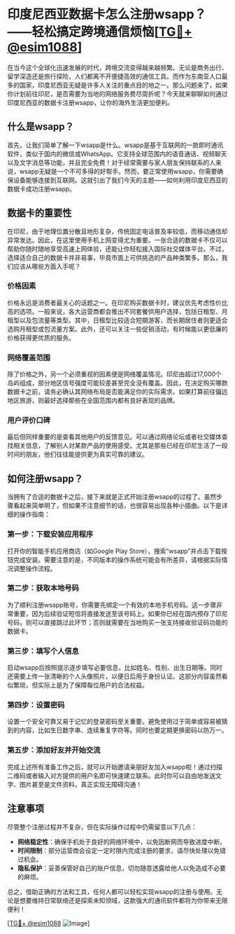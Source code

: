 # 印度尼西亚数据卡怎么注册wsapp？——轻松搞定跨境通信烦恼[[TG💪+ @esim1088](https://t.me/s/esim1088)]

在当今这个全球化迅速发展的时代，跨境交流变得越来越频繁。无论是商务出行、留学深造还是旅行探险，人们都离不开便捷高效的通信工具。而作为东南亚人口最多的国家，印度尼西亚无疑是许多人关注的重点目的地之一。那么问题来了，如果你计划前往印尼，是否需要为当地的网络服务费尽周折呢？今天就来聊聊如何通过印度尼西亚的数据卡注册wsapp，让你的海外生活更加便利。

## 什么是wsapp？

首先，让我们简单了解一下wsapp是什么。wsapp是基于互联网的一款即时通讯软件，类似于国内的微信或WhatsApp。它支持全球范围内的语音通话、视频聊天以及文字消息等功能，并且完全免费！对于经常需要与家人朋友保持联系的人来说，wsapp无疑是一个不可多得的好帮手。然而，要正常使用wsapp，你需要确保设备能够连接到互联网。这就引出了我们今天的主题——如何利用印度尼西亚的数据卡成功注册wsapp。

## 数据卡的重要性

在印尼，由于地理位置分散且地形复杂，传统固定电话普及率较低，而移动通信却异常发达。因此，在这里使用手机上网变得尤为重要。一张合适的数据卡不仅可以帮助你随时随地享受高速上网体验，还能让你轻松接入国际社交媒体平台。不过，选择适合自己的数据卡并非易事，毕竟市面上可供挑选的产品种类繁多。那么，我们应该从哪些方面入手呢？

### 价格因素

价格永远是消费者最关心的话题之一。在印尼购买数据卡时，建议优先考虑性价比高的选项。一般来说，各大运营商都会推出不同套餐供用户选择，包括日租型、月租型以及包流量等类型。其中，日租型比较适合短期游客，而长期居住者则更适合选购月租型或包流量方案。此外，还可以关注一些促销活动，有时候能以更低廉的价格获得更优质的服务。

### 网络覆盖范围

除了价格之外，另一个必须重视的因素便是网络覆盖情况。印尼由超过17,000个岛屿组成，部分地区信号强度可能较差甚至完全没有覆盖。因此，在决定购买哪款数据卡之前，请务必确认其网络布局是否能满足你的实际需求。如果打算前往偏远地区旅游，则最好选择那些在全国范围内都有良好表现的品牌。

### 用户评价口碑

最后但同样重要的是查看其他用户的反馈意见。可以通过网络论坛或者社交媒体查找相关信息，了解别人对某款产品的使用感受。尤其是那些已经在印尼生活了一段时间的朋友，他们往往能提供更为真实可靠的建议。

## 如何注册wsapp？

当拥有了合适的数据卡之后，接下来就是正式开始注册wsapp的过程了。虽然步骤看起来简单明了，但如果不注意细节的话，也很容易出现各种小插曲。以下是详细的操作指南：

### 第一步：下载安装应用程序

打开你的智能手机应用商店（如Google Play Store），搜索“wsapp”并点击下载按钮完成安装。需要注意的是，不同版本的操作系统可能会有所差异，请根据实际情况调整操作流程。

### 第二步：获取本地号码

为了顺利注册wsapp账号，你需要先绑定一个有效的本地手机号码。这一步骤非常重要，因为后续验证短信将直接发送至该号码上。如果你已经在国内预存了印尼号码，则可以直接跳过此环节；否则就需要在当地购买一张支持接收验证码功能的数据卡。

### 第三步：填写个人信息

启动wsapp后按照提示逐步填写必要信息，比如姓名、性别、出生日期等。同时还需要上传一张清晰的个人头像照片，以便日后用于身份认证。这部分内容虽然看似繁琐，但实际上是为了保障每位用户的合法权益。

### 第四步：设置密码

设置一个安全可靠又易于记忆的登录密码至关重要。避免使用过于简单或容易被猜到的内容，比如生日数字串、连续重复字符等。同时也要定期更换密码以防万一。

### 第五步：添加好友并开始交流

完成上述所有准备工作之后，就可以开始邀请亲朋好友加入wsapp啦！通过扫描二维码或者输入对方提供的用户名即可快速建立联系。此时你可以自由地发送文字、图片甚至是文件资料，真正实现无障碍沟通！

## 注意事项

尽管整个注册过程并不复杂，但在实际操作过程中仍需留意以下几点：

- **网络稳定性**：确保手机处于良好的网络环境中，以免因断网而导致进度中断。
- **时间限制**：部分运营商会设定一定时限内完成注册的要求，请尽快处理以免错过机会。
- **隐私保护**：妥善保管好自己的账户信息，切勿随意透露给他人以免造成不必要的麻烦。

总之，借助正确的方法和工具，任何人都可以轻松实现wsapp的注册与使用。无论是想要维持日常联络还是探索未知领域，这款强大的通讯软件都将为你带来无限便利！

[[TG💪+ @esim1088](https://t.me/s/esim1088) ![Image](https://i.postimg.cc/4NQfJmqS/Snipaste-2025-05-13-00-14-12.png)]